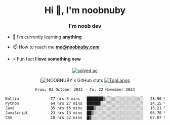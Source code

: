 <h1 align="center">Hi 👋, I'm noobnuby</h1>
<h3 align="center">I'm noob dev</h3>

- 🌱 I’m currently learning **anything**

- 📫 How to reach me **me@noobnuby.com**

- ⚡ Fun fact **I love something new**

<div align="center">
  
[![solved.ac](https://solvedac-cards-starcea.paring.moe/profile/noobnuby)](https://solved.ac/profile/noobnuby)

<div>
<div align="center">

[![NOOBNUBY's GitHub stats](https://github-readme-stats.vercel.app/api?username=NOOBNUBY&show_icons=true&theme=dark)
[![TopLangs](https://github-readme-stats.vercel.app/api/top-langs/?username=NOOBNUBY&layout=compact&theme=dark)](https://github.com/anuraghazra/github-readme-stats)

</div>

<!--START_SECTION:waka-->

```txt
From: 03 October 2022 - To: 22 November 2023

Kotlin              77 hrs 8 mins   ███████▒░░░░░░░░░░░░░░░░░   28.90 %
Python              64 hrs 27 mins  ██████░░░░░░░░░░░░░░░░░░░   24.15 %
Java                35 hrs 15 mins  ███▒░░░░░░░░░░░░░░░░░░░░░   13.21 %
JavaScript          23 hrs 13 mins  ██▒░░░░░░░░░░░░░░░░░░░░░░   08.70 %
CSS                 18 hrs 52 mins  █▓░░░░░░░░░░░░░░░░░░░░░░░   07.07 %
```

<!--END_SECTION:waka-->
